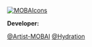 [![MOBAIcons](https://mobaicons.com/about)](https://github.com/Artist-MOBAI/MOBAIcons)

**Developer:**

[@Artist-MOBAI](https://github.com/Artist-MOBAI)
[@Hydration](https://github.com/suisanka)

